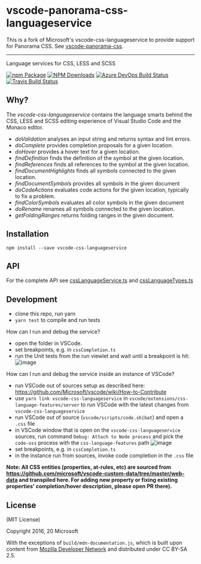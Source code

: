 # vscode-panorama-css-languageservice

This is a fork of Microsoft's vscode-css-languageservice to provide support for Panorama CSS. See [vscode-panorama-css](https://github.com/panorama-languages-support/vscode-panorama-css).

----------------

Language services for CSS, LESS and SCSS

[![npm Package](https://img.shields.io/npm/v/vscode-css-languageservice.svg?style=flat-square)](https://www.npmjs.org/package/vscode-css-languageservice)
[![NPM Downloads](https://img.shields.io/npm/dm/vscode-css-languageservice.svg)](https://npmjs.org/package/vscode-css-languageservice)
[![Azure DevOps Build Status](https://img.shields.io/azure-devops/build/vscode/2377f926-a00b-46ed-9fb1-79465b3e998b/20.svg?label=Azure%20DevOps)](https://dev.azure.com/vscode/vscode-css-languageservice/_build?definitionId=20)
[![Travis Build Status](https://img.shields.io/travis/microsoft/vscode-css-languageservice.svg?label=Travis)](https://travis-ci.org/Microsoft/vscode-css-languageservice)

Why?
----
The _vscode-css-languageservice_ contains the language smarts behind the CSS, LESS and SCSS editing experience of Visual Studio Code
and the Monaco editor.
 - *doValidation* analyses an input string and returns syntax and lint errors.
 - *doComplete* provides completion proposals for a given location.
 - *doHover* provides a hover text for a given location.
 - *findDefinition* finds the definition of the symbol at the given location.
 - *findReferences* finds all references to the symbol at the given location.
 - *findDocumentHighlights* finds all symbols connected to the given location.
 - *findDocumentSymbols* provides all symbols in the given document
 - *doCodeActions* evaluates code actions for the given location, typically to fix a problem.
 - *findColorSymbols* evaluates all color symbols in the given document
 - *doRename* renames all symbols connected to the given location.
  - *getFoldingRanges* returns folding ranges in the given document.

Installation
------------

    npm install --save vscode-css-languageservice
    
    
API
---

For the complete API see [cssLanguageService.ts](./src/cssLanguageService.ts) and [cssLanguageTypes.ts](./src/cssLanguageTypes.ts) 


Development
-----------


- clone this repo, run yarn
- `yarn test` to compile and run tests

How can I run and debug the service?

- open the folder in VSCode.
- set breakpoints, e.g. in `cssCompletion.ts`
- run the Unit tests from the run viewlet and wait until a breakpoint is hit:
![image](https://user-images.githubusercontent.com/6461412/94239202-bdad4e80-ff11-11ea-99c3-cb9dbeb1c0b2.png)


How can I run and debug the service inside an instance of VSCode?

- run VSCode out of sources setup as described here: https://github.com/Microsoft/vscode/wiki/How-to-Contribute
- use `yarn link vscode-css-languageservice` in `vscode/extensions/css-language-features/server` to run VSCode with the latest changes from `vscode-css-languageservice`
- run VSCode out of source (`vscode/scripts/code.sh|bat`) and open a `.css` file
- in VSCode window that is open on the `vscode-css-languageservice` sources, run command `Debug: Attach to Node process` and pick the `code-oss` process with the `css-language-features` path
![image](https://user-images.githubusercontent.com/6461412/94242567-842b1200-ff16-11ea-8f85-3ebb72d06ba8.png)
- set breakpoints, e.g. in `cssCompletion.ts`
- in the instance run from sources, invoke code completion in the `.css` file



**Note: All CSS entities (properties, at-rules, etc) are sourced from https://github.com/microsoft/vscode-custom-data/tree/master/web-data and transpiled here. For adding new property or fixing existing properties' completion/hover description, please open PR there).**


License
-------

(MIT License)

Copyright 2016, 20 Microsoft

With the exceptions of `build/mdn-documentation.js`, which is built upon content from [Mozilla Developer Network](https://developer.mozilla.org/en-US/docs/Web)
and distributed under CC BY-SA 2.5.
